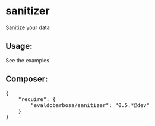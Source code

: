 sanitizer
=========
Sanitize your data

Usage:
---
See the examples

Composer:
---
<pre>
{
	"require": {
		"evaldobarbosa/sanitizer": "0.5.*@dev"
	}
}
</pre>
